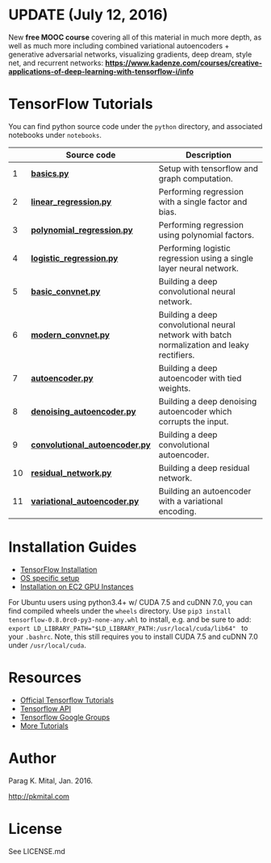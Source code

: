 # UPDATE (July 12, 2016)

New **free MOOC course** covering all of this material in much more depth, as well as much more including combined variational autoencoders + generative adversarial networks, visualizing gradients, deep dream, style net, and recurrent networks: **https://www.kadenze.com/courses/creative-applications-of-deep-learning-with-tensorflow-i/info**

# TensorFlow Tutorials

You can find python source code under the `python` directory, and associated notebooks under `notebooks`.

| | Source code | Description |
| --- | --- | --- |
|1| **[basics.py](python/01_basics.py)** | Setup with tensorflow and graph computation.|
|2| **[linear_regression.py](python/02_linear_regression.py)** | Performing regression with a single factor and bias. |
|3| **[polynomial_regression.py](python/03_polynomial_regression.py)** | Performing regression using polynomial factors.|
|4| **[logistic_regression.py](python/04_logistic_regression.py)** | Performing logistic regression using a single layer neural network.|
|5| **[basic_convnet.py](python/05_basic_convnet.py)** | Building a deep convolutional neural network.|
|6| **[modern_convnet.py](python/06_modern_convnet.py)** | Building a deep convolutional neural network with batch normalization and leaky rectifiers.|
|7| **[autoencoder.py](python/07_autoencoder.py)** | Building a deep autoencoder with tied weights.|
|8| **[denoising_autoencoder.py](python/08_denoising_autoencoder.py)** | Building a deep denoising autoencoder which corrupts the input.|
|9| **[convolutional_autoencoder.py](python/09_convolutional_autoencoder.py)** | Building a deep convolutional autoencoder.|
|10| **[residual_network.py](python/10_residual_network.py)** | Building a deep residual network.|
|11| **[variational_autoencoder.py](python/11_variational_autoencoder.py)** | Building an autoencoder with a variational encoding.|

# Installation Guides

* [TensorFlow Installation](https://github.com/tensorflow/tensorflow)
* [OS specific setup](https://github.com/tensorflow/tensorFlow/blob/master/tensorflow/g3doc/get_started/os_setup.md)
* [Installation on EC2 GPU Instances](http://eatcodeplay.com/installing-gpu-enabled-tensorflow-with-python-3-4-in-ec2/)

For Ubuntu users using python3.4+ w/ CUDA 7.5 and cuDNN 7.0, you can find compiled wheels under the `wheels` directory.  Use `pip3 install tensorflow-0.8.0rc0-py3-none-any.whl` to install, e.g. and be sure to add: `export LD_LIBRARY_PATH="$LD_LIBRARY_PATH:/usr/local/cuda/lib64"
` to your `.bashrc`.  Note, this still requires you to install CUDA 7.5 and cuDNN 7.0 under `/usr/local/cuda`.

# Resources

* [Official Tensorflow Tutorials](https://www.tensorflow.org/versions/r0.7/tutorials/index.html)
* [Tensorflow API](https://www.tensorflow.org/versions/r0.7/api_docs/python/index.html)
* [Tensorflow Google Groups](https://groups.google.com/a/tensorflow.org/forum/#!forum/discuss)
* [More Tutorials](https://github.com/nlintz/TensorFlow-Tutorials)

# Author

Parag K. Mital, Jan. 2016.

http://pkmital.com

# License


See LICENSE.md





